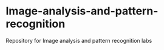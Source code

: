 # Image-analysis-and-pattern-recognition
Repository for Image analysis and pattern recognition labs 
